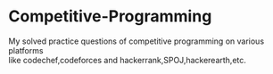# Competitive-Programming  
    
My solved practice questions of competitive programming on various platforms    
like codechef,codeforces and hackerrank,SPOJ,hackerearth,etc.
